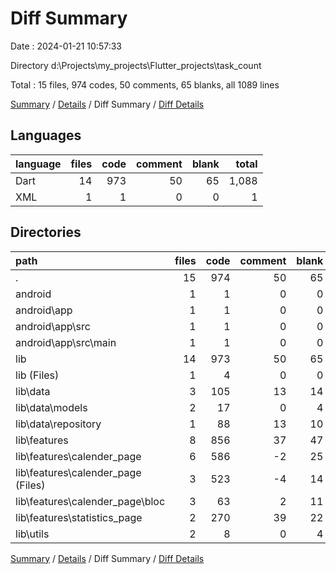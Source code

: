 # Diff Summary

Date : 2024-01-21 10:57:33

Directory d:\\Projects\\my_projects\\Flutter_projects\\task_count

Total : 15 files,  974 codes, 50 comments, 65 blanks, all 1089 lines

[Summary](results.md) / [Details](details.md) / Diff Summary / [Diff Details](diff-details.md)

## Languages
| language | files | code | comment | blank | total |
| :--- | ---: | ---: | ---: | ---: | ---: |
| Dart | 14 | 973 | 50 | 65 | 1,088 |
| XML | 1 | 1 | 0 | 0 | 1 |

## Directories
| path | files | code | comment | blank | total |
| :--- | ---: | ---: | ---: | ---: | ---: |
| . | 15 | 974 | 50 | 65 | 1,089 |
| android | 1 | 1 | 0 | 0 | 1 |
| android\\app | 1 | 1 | 0 | 0 | 1 |
| android\\app\\src | 1 | 1 | 0 | 0 | 1 |
| android\\app\\src\\main | 1 | 1 | 0 | 0 | 1 |
| lib | 14 | 973 | 50 | 65 | 1,088 |
| lib (Files) | 1 | 4 | 0 | 0 | 4 |
| lib\\data | 3 | 105 | 13 | 14 | 132 |
| lib\\data\\models | 2 | 17 | 0 | 4 | 21 |
| lib\\data\\repository | 1 | 88 | 13 | 10 | 111 |
| lib\\features | 8 | 856 | 37 | 47 | 940 |
| lib\\features\\calender_page | 6 | 586 | -2 | 25 | 609 |
| lib\\features\\calender_page (Files) | 3 | 523 | -4 | 14 | 533 |
| lib\\features\\calender_page\\bloc | 3 | 63 | 2 | 11 | 76 |
| lib\\features\\statistics_page | 2 | 270 | 39 | 22 | 331 |
| lib\\utils | 2 | 8 | 0 | 4 | 12 |

[Summary](results.md) / [Details](details.md) / Diff Summary / [Diff Details](diff-details.md)